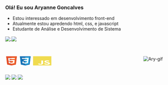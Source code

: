 ### Olá! Eu sou Aryanne Goncalves

<!--
**AryanneGoncalves/AryanneGoncalves** is a ✨ _special_ ✨ repository because its `README.md` (this file) appears on your GitHub profile.

Here are some ideas to get you started:
-->
- Estou interessado em desenvolvimento front-end 
- Atualmente estou apredendo html, css, e javascript
- Estudante de Análise e Desenvolvimento de Sistema

<div>  
<a href="https://github.com/aryannegoncalves/github-readme-stats">
    <img height=180em  align="center" src= "https://github-readme-stats.vercel.app/api?username=aryannegoncalves&show_icons=false&hide=contribs,prs&cache_seconds=86400&theme=chartreuse-dark" />
</a>
<a href="https://github.com/anuraghazra/convoychat">
  <img height=180em align="center" src="https://github-readme-stats.vercel.app/api/top-langs?username=aryannegoncalves&layout=compact&langs_count=8&theme=chartreuse-dark" /> 
</a>
</div>

  ##

<div style="display: inline_block"><br>
  <img align="center" alt="Ary-HTML" height="30" width="40" src="https://raw.githubusercontent.com/devicons/devicon/master/icons/html5/html5-original.svg">
  <img align="center" alt="Ary-CSS" height="30" width="40" src="https://raw.githubusercontent.com/devicons/devicon/master/icons/css3/css3-original.svg">
  <img align="center" alt="Ary-JAVASCRIP" height="30" width="60" src="https://raw.githubusercontent.com/devicons/devicon/master/icons/javascript/javascript-plain.svg">
  <img height=120 align="right" alt="Ary-gif" src="https://media3.giphy.com/media/v1.Y2lkPTc5MGI3NjExczAwd3Y1bGFnNHNsOG5zNW05Z3dwZnJsazVvYjVseDVoMDRpNHhoayZlcD12MV9pbnRlcm5hbF9naWZfYnlfaWQmY3Q9Zw/RiKX1wvdvlbbvzEbGA/giphy.gif">  
</div>

  ##

  <div>
    <a href="https://www.instagram.com/aryanne.xy" target="_blank"><img src="https://img.shields.io/badge/-Instagram-%23E4405F?style=for-the-badge&logo=instagram&logoColor=white" target="_blank"></a>
    <a href = "mailto:aryannegoncalves529@gmail.com"><img src="https://img.shields.io/badge/-Gmail-%23333?style=for-the-badge&logo=gmail&logoColor=white" target="_blank"></a>
    <a href="https://www.linkedin.com/in/aryanne-gonçalves-3a7ab3221" target="_blank"><img src="https://img.shields.io/badge/-LinkedIn-%230077B5?style=for-the-badge&logo=linkedin&logoColor=white" target="_blank"></a> 
  </div>
